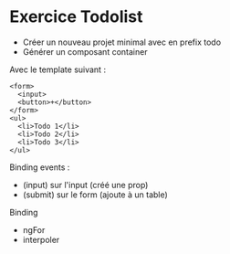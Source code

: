 # Exercice Todolist

* Créer un nouveau projet minimal avec en prefix todo
* Générer un composant container

Avec le template suivant :

```
<form>
  <input>
  <button>+</button>
</form>
<ul>
  <li>Todo 1</li>
  <li>Todo 2</li>
  <li>Todo 3</li>
</ul>
```

Binding events :
- (input) sur l'input (créé une prop)
- (submit) sur le form (ajoute à un table)

Binding
- ngFor
- interpoler
